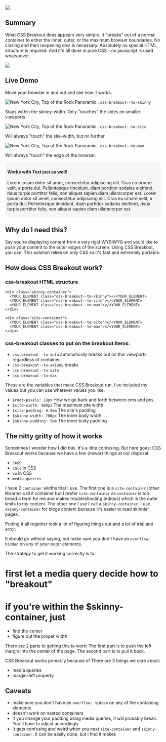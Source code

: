 <img class="css-breakout--to-max" src="/images/css-breakout-game.gif" style="
  max-height: 250px;
  z-index: 0;
  transform: translateZ(0);
">

## Summary

What CSS Breakout does appears very simple. It "breaks" out of a normal container to either the inner, outer, or the maximum browser boundaries. No closing and then reopening divs is necessary. Absolutely no special HTML structure is required. And it's all done in pure CSS - no javascript is used whatsoever.

<img src="/images/css-breakout.gif" class="css-breakout--auto">

## Live Demo

Move your browser in and out and see how it works.

<div class="dash-overlay">
  <img class="css-breakout--to-skinny" src="/images/NYC_Top_of_the_Rock_Pano-condensed.jpg" alt="New York City, Top of the Rock Panoramic">
  <span class="class-overlay__outer"><span class="class-overlay__inner"><code class="class-overlay">.css-breakout--to-skinny</code></span></span>
  <p class="">Stays within the skinny-width. Only "touches" the sides on smaller viewports.</p>
  <img class="css-breakout--to-site" src="/images/NYC_Top_of_the_Rock_Pano-condensed.jpg" alt="New York City, Top of the Rock Panoramic">
  <span class="class-overlay__outer"><span class="class-overlay__inner"><code class="class-overlay">.css-breakout--to-site</code></span></span>
  <p class="">Will always "touch" the site-width, but no further.</p>
  <img class="css-breakout--to-max" src="/images/NYC_Top_of_the_Rock_Pano-condensed.jpg" alt="New York City, Top of the Rock Panoramic">
  <span class="class-overlay__outer"><span class="class-overlay__inner"><code class="class-overlay">.css-breakout--to-max</code></span></span>
  <p class="">Will always "touch" the edge of the browser.</p>
  <div class="css-breakout--to-site">
    <div style="background:whitesmoke; padding:0.25em 0.5em">
      <h4>Works with Text just as well!</h4>
      <p>Lorem ipsum dolor sit amet, consectetur adipiscing elit. Cras eu ornare velit, a porta dui. Pellentesque tincidunt, diam porttitor sodales eleifend, risus turpis porttitor felis, non aliquet sapien diam ullamcorper est. Lorem ipsum dolor sit amet, consectetur adipiscing elit. Cras eu ornare velit, a porta dui. Pellentesque tincidunt, diam porttitor sodales eleifend, risus turpis porttitor felis, non aliquet sapien diam ullamcorper est.</p>
    </div>
  </div>
</div>

## Why do I need this?

Say you're displaying content from a very rigid WYSIWYG and you'd like to push your content to the outer edges of the screen. Using CSS Breakout, you can. This solution relies on only CSS so it's fast and extremely portable.

## How does CSS Breakout work?

### css-breakout HTML structure

    <div class="skinny-container">
      <YOUR_ELEMENT class="css-breakout--to-skinny"></<YOUR_ELEMENT>
      <YOUR_ELEMENT class="css-breakout--to-site"></<YOUR_ELEMENT>
      <YOUR_ELEMENT class="css-breakout--to-max"></<YOUR_ELEMENT>
    </div>

    <div class="site-container">
      <YOUR_ELEMENT class="css-breakout--to-site"></<YOUR_ELEMENT>
      <YOUR_ELEMENT class="css-breakout--to-max"></<YOUR_ELEMENT>
    </div>

### css-breakout classes to put on the breakout items:

 * `css-breakout--to-auto` automatically breaks out on thin viewports regardless of container.
 * `css-breakout--to-skinny` breaks
 * `css-breakout--to-site`
 * `css-breakout--to-max`

These are the variables that make CSS Breakout run. I've included my values but you can use whatever values you like.

* `$root-pixels: 18px` How we go back and forth between ems and pxs.
* `$site-width: 900px` The maximum site width
* `$site-padding: 0.5em` The site's padding
* `$skinny-width: 700px` The inner body width
* `$skinny-padding: 2em` The inner body padding

## The nitty gritty of how it works

Sometimes I wonder how I did this. It's a little confusing. But here goes: CSS Breakout works because we have a few (newer) things at our disposal:

* `SASS`
* `calc` in CSS
* `vw` in CSS
* `media-queries`

I have 2 `container` widths that I use. The first one is a `site-container` (other libraries call it container but I prefer `site-container` as `container` is too broad a term for me and makes troubleshooting tedious) which is the outer limits to my content. The other one I use I call a `skinny-container`. I use `skinny-container` for blogs content because it's easier to read skinnier pages.

Putting it all together took a lot of figuring things out and a lot of trial and error.

It should go without saying, but make sure you don't have an `overflow: hidden` on any of your outer elements.

The strategy to get it working correctly is to:
# first let a media query decide how to "breakout"
# if you're within the $skinny-container, just
* find the center
* figure out the proper width

There are 2 parts to getting this to work: The first part is to push the left margin into the center of the page. The second part is to pull it back.

CSS Breakout works primarily because of There are 3 things we care about:
* media queries
* margin-left property

## Caveats

* make sure you don't have an `overflow: hidden` on any of the containing elements.
* doesn't work on nested containers
* if you change your padding using media queries, it will probably break. You'll have to adjust accordingly.
* It gets confusing and weird when you next `site-container` and `skinny-container`. It can be easily done, but I find it makes
